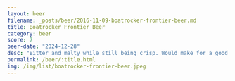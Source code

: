 ```yaml
---
layout: beer
filename: _posts/beer/2016-11-09-boatrocker-frontier-beer.md
title: Boatrocker Frontier Beer
category: beer
score: 7
beer-date: "2024-12-28"
desc: "Bitter and malty while still being crisp. Would make for a good winter lager. Has a slight earthy hop aroma but mostly it’s the malts"
permalink: /beer/:title.html
img: /img/list/boatrocker-frontier-beer.jpeg
---
```

